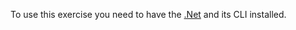 <!--bl
(filemeta
    (title "Requirements"))
/bl-->

To use this exercise you need to have the [.Net](https://dotnet.microsoft.com/en-us/download) and its CLI installed.